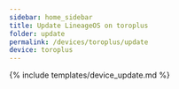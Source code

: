 ```yaml
---
sidebar: home_sidebar
title: Update LineageOS on toroplus
folder: update
permalink: /devices/toroplus/update
device: toroplus
---
```

{% include templates/device_update.md %}
